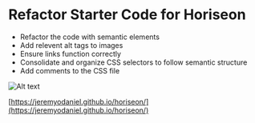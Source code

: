 # Refactor Starter Code for Horiseon 

* Refactor the code with semantic elements
* Add relevent alt tags to images
* Ensure links function correctly
* Consolidate and organize CSS selectors to follow semantic structure
* Add comments to the CSS file

![Alt text](\assets\images\screencapture-jeremyodaniel-github-io-horiseon-2021-11-21-22_49_59.png)

[https://jeremyodaniel.github.io/horiseon/](https://jeremyodaniel.github.io/horiseon/)